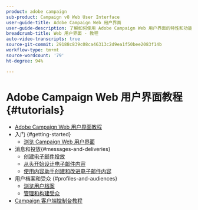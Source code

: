 ```yaml
---
product: adobe campaign
sub-product: Campaign v8 Web User Interface
user-guide-title: Adobe Campaign Web 用户界面
user-guide-description: 了解如何使用 Adobe Campaign Web 用户界面的特性和功能。
breadcrumb-title: Web 用户界面 - 教程
auto-video-transcripts: true
source-git-commit: 29188c839c08ca46313c2d9ea1f50bee2083f14b
workflow-type: tm+mt
source-wordcount: '79'
ht-degree: 94%

---
```



# Adobe Campaign Web 用户界面教程 {#tutorials}

+ [Adobe Campaign Web 用户界面教程](/help/ac-web-learn-main/overview.md)
+ 入门 {#getting-started}
   + [浏览 Campaign Web 用户界面](/help/get-started/explore-the-web-ui.md)
+ 消息和投放{#messages-and-deliveries}
   + [创建电子邮件投放](/help/deliveries/create-an-email-delivery.md)
   + [从头开始设计电子邮件内容](/help/design-the-delivery/create-email-content-from-scratch.md)
   + [使用内容助手创建和改进电子邮件内容](/help/design-the-delivery/create-and-improve-email-content-with-the-content-assistant.md)
+ 用户档案和受众 {#profiles-and-audiences}
   + [浏览用户档案](/help/profiles-and-audiences/explore-profiles.md)
   + [管理和构建受众](/help/profiles-and-audiences/manage-and-build-audiences.md)
+ [Campaign 客户端控制台教程](https://experienceleague.adobe.com/docs/campaign-learn/tutorials/overview.html?lang=zh-Hans)